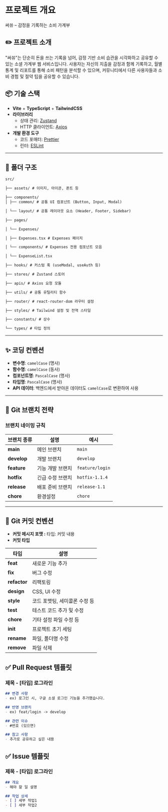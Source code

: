# 프로젝트 개요
써쓔 – 감정을 기록하는 소비 가계부

## ✏️ 프로젝트 소개
"써쓔"는 단순히 돈을 쓰는 기록을 넘어, 감정 기반 소비 습관을 시각화하고 공유할 수 있는 소셜 가계부 웹 서비스입니다.
사용자는 자신의 지출을 감정과 함께 기록하고, 월별 통계 및 리포트를 통해 소비 패턴을 분석할 수 있으며, 커뮤니티에서 다른 사용자들과 소비 경험 및 절약 팁을 공유할 수 있습니다.


## 📦 기술 스택

- **Vite** + **TypeScript** + **TailwindCSS**
- **라이브러리**
    - 상태 관리: [Zustand](https://github.com/pmndrs/zustand)
    - HTTP 클라이언트: [Axios](https://axios-http.com/)
- **개발 환경 도구**
    - 코드 포매터: [Prettier](https://prettier.io/)
    - 린터: [ESLint](https://eslint.org/)

---

## 📁 폴더 구조

```markdown
src/ 

├── assets/ # 이미지, 아이콘, 폰트 등 

├── components/
│ ├── common/ # 공통 UI 컴포넌트 (Button, Input, Modal) 

│ └── layout/ # 공통 레이아웃 요소 (Header, Footer, Sidebar) 

├── pages/ 

│ └── Expenses/

│ ├── Expenses.tsx # Expenses 페이지 

│ └── components/ # Expenses 전용 컴포넌트 모음 

│ └── ExpenseList.tsx 

├── hooks/ # 커스텀 훅 (useModal, useAuth 등) 

├── stores/ # Zustand 스토어 

├── apis/ # Axios 요청 모듈 

├── utils/ # 공통 유틸리티 함수 

├── router/ # react-router-dom 라우터 설정 

├── styles/ # Tailwind 설정 및 전역 스타일 

├── constants/ # 상수 

└── types/ # 타입 정의
```

---

## ✨ 코딩 컨벤션

- **변수명**: `camelCase` (명사)
- **함수명**: `camelCase` (동사)
- **컴포넌트명**: `PascalCase` (명사)
- **타입명**: `PascalCase` (명사)
- **API 데이터**: 백엔드에서 받아온 데이터도 `camelCase`로 변환하여 사용

---

## 🌿 Git 브랜치 전략

### 브랜치 네이밍 규칙

| 브랜치 종류 | 설명 | 예시 |
| --- | --- | --- |
| **main** | 메인 브랜치 | `main` |
| **develop** | 개발 브랜치 | `develop` |
| **feature** | 기능 개발 브랜치 | `feature/login` |
| **hotfix** | 긴급 수정 브랜치 | `hotfix-1.1.4` |
| **release** | 배포 준비 브랜치 | `release-1.1` |
| **chore** | 환경설정 | `chore` |

---

## 📝 Git 커밋 컨벤션

- **커밋 메시지 포맷 :** 타입: 커밋 내용
- **커밋 타입**

| 타입 | 설명 |
| --- | --- |
| **feat** | 새로운 기능 추가 |
| **fix** | 버그 수정 |
| **refactor** | 리팩토링 |
| **design** | CSS, UI 수정 |
| **style** | 코드 포맷팅, 세미콜론 수정 등 |
| **test** | 테스트 코드 추가 및 수정 |
| **chore** | 기타 설정 파일 수정 등 |
| **init** | 프로젝트 초기 세팅 |
| **rename** | 파일, 폴더명 수정 |
| **remove** | 파일 삭제 |

## ✅ Pull Request 템플릿

### 제목 - [타입] 로그라인

```markdown
## 변경 사항
- ex) 로그인 시, 구글 소셜 로그인 기능을 추가했습니다.

## 반영 브랜치
- ex) feat/login -> develop

## 관련 이슈
- #번호 (있으면)

## 참고 사항
- 추가로 공유하고 싶은 내용
```

## ✅ Issue 템플릿

### 제목 - [타입] 로그라인

```markdown
## 개요
- 해야 할 일 설명

## 작업 상세
- [ ] 세부 작업1
- [ ] 세부 작업2
```
